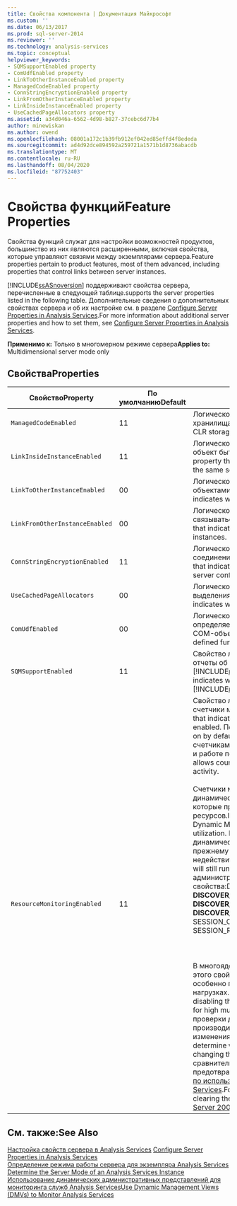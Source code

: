 ```yaml
---
title: Свойства компонента | Документация Майкрософт
ms.custom: ''
ms.date: 06/13/2017
ms.prod: sql-server-2014
ms.reviewer: ''
ms.technology: analysis-services
ms.topic: conceptual
helpviewer_keywords:
- SQMSupportEnabled property
- ComUdfEnabled property
- LinkToOtherInstanceEnabled property
- ManagedCodeEnabled property
- ConnStringEncryptionEnabled property
- LinkFromOtherInstanceEnabled property
- LinkInsideInstanceEnabled property
- UseCachedPageAllocators property
ms.assetid: a34d046a-6562-4d98-b827-37cebc6d77b4
author: minewiskan
ms.author: owend
ms.openlocfilehash: 08001a172c1b39fb912ef042ed85effd4f8ededa
ms.sourcegitcommit: ad4d92dce894592a259721a1571b1d8736abacdb
ms.translationtype: MT
ms.contentlocale: ru-RU
ms.lasthandoff: 08/04/2020
ms.locfileid: "87752403"
---
```

# <a name="feature-properties"></a><span data-ttu-id="ee7c1-102">Свойства функций</span><span class="sxs-lookup"><span data-stu-id="ee7c1-102">Feature Properties</span></span>
  <span data-ttu-id="ee7c1-103">Свойства функций служат для настройки возможностей продуктов, большинство из них являются расширенными, включая свойства, которые управляют связями между экземплярами сервера.</span><span class="sxs-lookup"><span data-stu-id="ee7c1-103">Feature properties pertain to product features, most of them advanced, including properties that control links between server instances.</span></span>  
  
 [!INCLUDE[ssASnoversion](../../includes/ssasnoversion-md.md)] <span data-ttu-id="ee7c1-104">поддерживают свойства сервера, перечисленные в следующей таблице.</span><span class="sxs-lookup"><span data-stu-id="ee7c1-104">supports the server properties listed in the following table.</span></span> <span data-ttu-id="ee7c1-105">Дополнительные сведения о дополнительных свойствах сервера и об их настройке см. в разделе [Configure Server Properties in Analysis Services](server-properties-in-analysis-services.md).</span><span class="sxs-lookup"><span data-stu-id="ee7c1-105">For more information about additional server properties and how to set them, see [Configure Server Properties in Analysis Services](server-properties-in-analysis-services.md).</span></span>  
  
 <span data-ttu-id="ee7c1-106">**Применимо к:** Только в многомерном режиме сервера</span><span class="sxs-lookup"><span data-stu-id="ee7c1-106">**Applies to:** Multidimensional server mode only</span></span>  
  
## <a name="properties"></a><span data-ttu-id="ee7c1-107">Свойства</span><span class="sxs-lookup"><span data-stu-id="ee7c1-107">Properties</span></span>  
  
|<span data-ttu-id="ee7c1-108">Свойство</span><span class="sxs-lookup"><span data-stu-id="ee7c1-108">Property</span></span>|<span data-ttu-id="ee7c1-109">По умолчанию</span><span class="sxs-lookup"><span data-stu-id="ee7c1-109">Default</span></span>|<span data-ttu-id="ee7c1-110">Описание</span><span class="sxs-lookup"><span data-stu-id="ee7c1-110">Description</span></span>|  
|--------------|-------------|-----------------|  
|`ManagedCodeEnabled`|<span data-ttu-id="ee7c1-111">1</span><span class="sxs-lookup"><span data-stu-id="ee7c1-111">1</span></span>|<span data-ttu-id="ee7c1-112">Логическое свойство, показывающее, включены ли процедуры хранилища среды CLR.</span><span class="sxs-lookup"><span data-stu-id="ee7c1-112">A Boolean property that indicates whether CLR storage procedures are enabled.</span></span>|  
|`LinkInsideInstanceEnabled`|<span data-ttu-id="ee7c1-113">1</span><span class="sxs-lookup"><span data-stu-id="ee7c1-113">1</span></span>|<span data-ttu-id="ee7c1-114">Логическое свойство, показывающее, может ли связанный объект быть создан в том же экземпляре сервера.</span><span class="sxs-lookup"><span data-stu-id="ee7c1-114">A Boolean property that indicates whether a linked object can be created inside the same server instance.</span></span>|  
|`LinkToOtherInstanceEnabled`|<span data-ttu-id="ee7c1-115">0</span><span class="sxs-lookup"><span data-stu-id="ee7c1-115">0</span></span>|<span data-ttu-id="ee7c1-116">Логическое свойство, показывающее, можно ли связываться с объектами на удаленных серверах.</span><span class="sxs-lookup"><span data-stu-id="ee7c1-116">A Boolean property that indicates whether objects on remote servers can be linked to.</span></span>|  
|`LinkFromOtherInstanceEnabled`|<span data-ttu-id="ee7c1-117">0</span><span class="sxs-lookup"><span data-stu-id="ee7c1-117">0</span></span>|<span data-ttu-id="ee7c1-118">Логическое свойство, показывающее, могут ли объекты связываться с других экземпляров сервера.</span><span class="sxs-lookup"><span data-stu-id="ee7c1-118">A Boolean property that indicates whether objects can be linked to from other server instances.</span></span>|  
|`ConnStringEncryptionEnabled`|<span data-ttu-id="ee7c1-119">1</span><span class="sxs-lookup"><span data-stu-id="ee7c1-119">1</span></span>|<span data-ttu-id="ee7c1-120">Логическое свойство, показывающее, шифруется ли строка соединения в файле конфигурации сервера.</span><span class="sxs-lookup"><span data-stu-id="ee7c1-120">A Boolean property that indicates whether the connection string is encrypted in the server configuration file.</span></span>|  
|`UseCachedPageAllocators`|<span data-ttu-id="ee7c1-121">0</span><span class="sxs-lookup"><span data-stu-id="ee7c1-121">0</span></span>|<span data-ttu-id="ee7c1-122">Логическое свойство, показывающее, включены ли механизмы выделения кэшированных страниц.</span><span class="sxs-lookup"><span data-stu-id="ee7c1-122">A Boolean property that indicates whether cached page allocators are enabled.</span></span>|  
|`ComUdfEnabled`|<span data-ttu-id="ee7c1-123">0</span><span class="sxs-lookup"><span data-stu-id="ee7c1-123">0</span></span>|<span data-ttu-id="ee7c1-124">Логическое свойство, показывающее, включены ли определяемые пользователем функции, определенные в виде COM-объектов.</span><span class="sxs-lookup"><span data-stu-id="ee7c1-124">A Boolean property that indicates whether user-defined functions defined as COM objects are enabled.</span></span>|  
|`SQMSupportEnabled`|<span data-ttu-id="ee7c1-125">1</span><span class="sxs-lookup"><span data-stu-id="ee7c1-125">1</span></span>|<span data-ttu-id="ee7c1-126">Свойство логического типа, показывающее, отправляются ли отчеты об ошибках и использовании компонентов в корпорацию [!INCLUDE[msCoName](../../includes/msconame-md.md)] автоматически.</span><span class="sxs-lookup"><span data-stu-id="ee7c1-126">A Boolean property that indicates whether error and feature usage reports are sent to [!INCLUDE[msCoName](../../includes/msconame-md.md)] automatically.</span></span>|  
|`ResourceMonitoringEnabled`|<span data-ttu-id="ee7c1-127">1</span><span class="sxs-lookup"><span data-stu-id="ee7c1-127">1</span></span>|<span data-ttu-id="ee7c1-128">Свойство логического типа, показывающее, включены ли счетчики мониторинга внутренних ресурсов.</span><span class="sxs-lookup"><span data-stu-id="ee7c1-128">A Boolean property that indicates whether internal resource monitoring counters are enabled.</span></span> <span data-ttu-id="ee7c1-129">По умолчанию это свойство включено.</span><span class="sxs-lookup"><span data-stu-id="ee7c1-129">This property is on by default.</span></span> <span data-ttu-id="ee7c1-130">Будучи включенным, это свойство позволяет счетчикам выполнять сбор данных об использовании ЦП, памяти и работе подсистемы ввода-вывода.</span><span class="sxs-lookup"><span data-stu-id="ee7c1-130">When enabled, this property allows counters to collect usage data about CPU, memory, and I/O activity.</span></span><br /><br /> <span data-ttu-id="ee7c1-131">Счетчики мониторинга внутренних ресурсов используются динамическими административными представлениями (DMV), которые предоставляют информацию об использовании ресурсов.</span><span class="sxs-lookup"><span data-stu-id="ee7c1-131">Internal resource monitoring counters are used by Dynamic Management Views (DMV) that report on resource utilization.</span></span> <span data-ttu-id="ee7c1-132">Если отключить это свойство, то запросы динамического административного представления по-прежнему будут выполняться, но собранные результаты будут недействительными.</span><span class="sxs-lookup"><span data-stu-id="ee7c1-132">If you disable this property, the DMV queries will still run, but the result set will be invalid.</span></span> <span data-ttu-id="ee7c1-133">Динамические административные представления, зависящие от этого свойства:</span><span class="sxs-lookup"><span data-stu-id="ee7c1-133">DMVs that depend on this property include the following:</span></span><br /><span data-ttu-id="ee7c1-134">**DISCOVER_OBJECT_ACTIVITY**</span><span class="sxs-lookup"><span data-stu-id="ee7c1-134">**DISCOVER_OBJECT_ACTIVITY**</span></span><br /><span data-ttu-id="ee7c1-135">**DISCOVER_COMMAND_OBJECTS**</span><span class="sxs-lookup"><span data-stu-id="ee7c1-135">**DISCOVER_COMMAND_OBJECTS**</span></span><br /><span data-ttu-id="ee7c1-136">**DISCOVER_SESSIONS** (для SESSION_READS, SESSION_WRITES, SESSION_CPU_TIME_MS)</span><span class="sxs-lookup"><span data-stu-id="ee7c1-136">**DISCOVER_SESSIONS** (for SESSION_READS, SESSION_WRITES, SESSION_CPU_TIME_MS)</span></span><br /><br /> <br /><br /> <span data-ttu-id="ee7c1-137">В многоядерной системе с архитектурой NUMA отключение этого свойства может повысить производительность запросов, особенно при высоких многопользовательских рабочих нагрузках.</span><span class="sxs-lookup"><span data-stu-id="ee7c1-137">On a multi-core system that uses NUMA architecture, disabling this property can improve query performance, particularly for high multi-user workloads.</span></span> <span data-ttu-id="ee7c1-138">Следует выполнить сравнительные проверки для определения того, можно ли повысить производительность выполнения запросов в результате изменения этого свойства.</span><span class="sxs-lookup"><span data-stu-id="ee7c1-138">You will need to run comparison tests to determine whether query performance is improved as the result of changing this property.</span></span> <span data-ttu-id="ee7c1-139">Рекомендации по выполнению сравнительных проверок (включая способы очистки кэша и предотвращения распространенных ошибок) см. в [руководстве по использованию служб SQL Server 2008 R2 Analysis Services](https://go.microsoft.com/fwlink/?LinkID=225539).</span><span class="sxs-lookup"><span data-stu-id="ee7c1-139">For best practices on running comparison tests, including clearing the cache and avoiding common mistakes, see the [SQL Server 2008 R2 Analysis Services Operations Guide](https://go.microsoft.com/fwlink/?LinkID=225539).</span></span>|  
  
## <a name="see-also"></a><span data-ttu-id="ee7c1-140">См. также:</span><span class="sxs-lookup"><span data-stu-id="ee7c1-140">See Also</span></span>  
 <span data-ttu-id="ee7c1-141">[Настройка свойств сервера в Analysis Services](server-properties-in-analysis-services.md) </span><span class="sxs-lookup"><span data-stu-id="ee7c1-141">[Configure Server Properties in Analysis Services](server-properties-in-analysis-services.md) </span></span>  
 <span data-ttu-id="ee7c1-142">[Определение режима работы сервера для экземпляра Analysis Services](../instances/determine-the-server-mode-of-an-analysis-services-instance.md) </span><span class="sxs-lookup"><span data-stu-id="ee7c1-142">[Determine the Server Mode of an Analysis Services Instance](../instances/determine-the-server-mode-of-an-analysis-services-instance.md) </span></span>  
 [<span data-ttu-id="ee7c1-143">Использование динамических административных представлений для мониторинга служб Analysis Services</span><span class="sxs-lookup"><span data-stu-id="ee7c1-143">Use Dynamic Management Views &#40;DMVs&#41; to Monitor Analysis Services</span></span>](../instances/use-dynamic-management-views-dmvs-to-monitor-analysis-services.md)  
  
  
